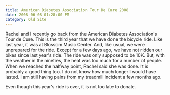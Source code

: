 ```yaml
---
title: American Diabetes Association Tour De Cure 2008
date: 2008-06-08 01:28:00 PM
category: Old Site
---
```


Rachel and I recently go back from the American Diabetes Association's Tour de Cure. This is the third year that we have done the bicycle ride. Like last year, it was at Blossom Music Center. And, like usual, we were unprepared for the ride. Except for a few days ago, we have not ridden our bikes since last year's ride. The ride was only supposed to be 10K. But, with the weather in the nineties, the heat was too much for a number of people. When we reached the halfway point, Rachel said she was done. It is probably a good thing too. I do not know how much longer I would have lasted. I am still having pains from my treadmill incident a few months ago.

Even though this year's ride is over, it is not too late to donate.
